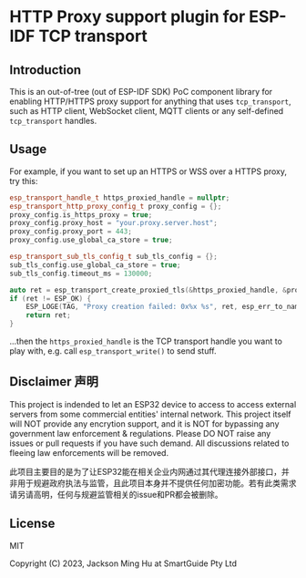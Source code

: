 # HTTP Proxy support plugin for ESP-IDF TCP transport

## Introduction

This is an out-of-tree (out of ESP-IDF SDK) PoC component library for enabling HTTP/HTTPS proxy support for anything that uses `tcp_transport`, such as HTTP client, WebSocket client, MQTT clients or any self-defined `tcp_transport` handles.

## Usage 

For example, if you want to set up an HTTPS or WSS over a HTTPS proxy, try this:

```c++
esp_transport_handle_t https_proxied_handle = nullptr;
esp_transport_http_proxy_config_t proxy_config = {};
proxy_config.is_https_proxy = true;
proxy_config.proxy_host = "your.proxy.server.host";
proxy_config.proxy_port = 443;
proxy_config.use_global_ca_store = true;

esp_transport_sub_tls_config_t sub_tls_config = {};
sub_tls_config.use_global_ca_store = true;
sub_tls_config.timeout_ms = 130000;

auto ret = esp_transport_create_proxied_tls(&https_proxied_handle, &proxy_config, &sub_tls_config);
if (ret != ESP_OK) {
    ESP_LOGE(TAG, "Proxy creation failed: 0x%x %s", ret, esp_err_to_name(ret));
    return ret;
}
```

...then the `https_proxied_handle` is the TCP transport handle you want to play with, e.g. call `esp_transport_write()` to send stuff.

## Disclaimer 声明

This project is indended to let an ESP32 device to access to access external servers from some commercial entities' internal network. This project itself will NOT provide any encrytion support, and it is NOT for bypassing any government law enforcement & regulations. Please DO NOT raise any issues or pull requests if you have such demand. All discussions related to fleeing law enforcements will be removed.

此项目主要目的是为了让ESP32能在相关企业内网通过其代理连接外部接口，并非用于规避政府执法与监管，且此项目本身并不提供任何加密功能。若有此类需求请另请高明，任何与规避监管相关的issue和PR都会被删除。

## License

MIT

Copyright (C) 2023, Jackson Ming Hu at SmartGuide Pty Ltd
